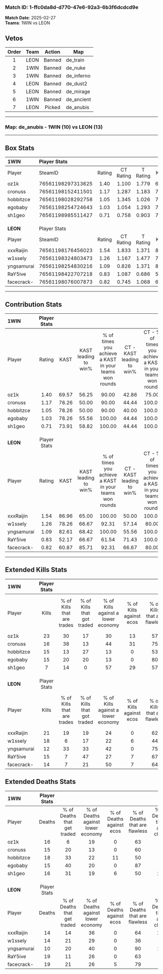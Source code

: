### Match ID: 1-ffc0da8d-d770-47e6-92a3-6b3f6dcdcd9e  
**Match Date**: 2025-02-27  
**Teams**: 1WIN vs LEON  

## Vetos  

| Order | Team | Action | Map |
| :---: | :--: | :----: | --- |
| 1 | LEON | Banned | de_train |
| 2 | 1WIN | Banned | de_nuke |
| 3 | 1WIN | Banned | de_inferno |
| 4 | LEON | Banned | de_dust2 |
| 5 | LEON | Banned | de_mirage |
| 6 | 1WIN | Banned | de_ancient |
| 7 | LEON | Picked | de_anubis |

---  

### **Map**: de_anubis - 1WIN (10) vs LEON (13)  
---  

## Box Stats  

| **1WIN**   | Player Stats      |        |           |          |       |       |       |         |        |      |     |
| :- | :- | :-: | :-: | :-: | :-: | :-: | :-: | :-: | :-: | :-: | :-: |
| Player     | SteamID           | Rating | CT Rating | T Rating | KAST  |  ADR  | Kills | Assists | Deaths | K/D  | HS% |
| oz1k       | 76561198297313625 |  1.40  |   1.100   |  1.779   | 69.57 | 100.1 |  23   |    4    |   16   | 1.44 | 78  |
| cronuss    | 76561198152411501 |  1.17  |   1.287   |  1.183   | 78.26 | 78.0  |  16   |    7    |   15   | 1.07 | 56  |
| hobbitzce  | 76561198028292758 |  1.05  |   1.345   |  1.026   | 78.26 | 77.5  |  15   |    6    |   18   | 0.83 | 40  |
| egobaby    | 76561198254724643 |  1.03  |   1.054   |  1.293   | 78.26 | 55.0  |  15   |    1    |   15   | 1.00 | 13  |
| sh1geo     | 76561198985511427 |  0.71  |   0.758   |  0.903   | 73.91 | 58.3  |   7   |    7    |   16   | 0.44 | 57  |
|            |                   |        |           |          |       |       |       |         |        |      |     |
|            |                   |        |           |          |       |       |       |         |        |      |     |
|            |                   |        |           |          |       |       |       |         |        |      |     |
| **LEON**   | Player Stats      |        |           |          |       |       |       |         |        |      |     |
| Player     | SteamID           | Rating | CT Rating | T Rating | KAST  |  ADR  | Kills | Assists | Deaths | K/D  | HS% |
| xxxRaijin  | 76561198176456023 |  1.54  |   1.833   |  1.371   | 86.96 | 107.7 |  21   |    9    |   14   | 1.50 | 52  |
| w1ssely    | 76561198324803473 |  1.26  |   1.167   |  1.477   | 78.26 | 77.7  |  18   |    6    |   14   | 1.29 | 77  |
| yngsamurai | 76561198254830216 |  1.09  |   0.826   |  1.371   | 82.61 | 56.9  |  12   |    5    |   10   | 1.20 | 25  |
| RaY5ive    | 76561198422707218 |  0.83  |   1.087   |  0.686   | 52.17 | 80.2  |  15   |    2    |   19   | 0.79 | 60  |
| facecrack- | 76561198076007873 |  0.82  |   0.745   |  1.068   | 60.87 | 66.2  |  14   |    4    |   19   | 0.74 | 35  |
---  

## Contribution Stats  

| **1WIN**   | Player Stats |       |                      |                                                        |                           |                                                             |                          |                                                            |
| :- | :-: | :-: | :-: | :-: | :-: | :-: | :-: | :-: |
| Player     |    Rating    | KAST  | KAST leading to win% | % of times you achieve a KAST in your teams won rounds | CT - KAST leading to win% | CT - % of times you achieve a KAST in your teams won rounds | T - KAST leading to win% | T - % of times you achieve a KAST in your teams won rounds |
| oz1k       |     1.40     | 69.57 |        56.25         |                         90.00                          |           42.86           |                            75.00                            |          66.67           |                           100.00                           |
| cronuss    |     1.17     | 78.26 |        50.00         |                         90.00                          |           44.44           |                           100.00                            |          55.56           |                           83.33                            |
| hobbitzce  |     1.05     | 78.26 |        50.00         |                         90.00                          |           40.00           |                           100.00                            |          62.50           |                           83.33                            |
| egobaby    |     1.03     | 78.26 |        55.56         |                         100.00                         |           44.44           |                           100.00                            |          66.67           |                           100.00                           |
| sh1geo     |     0.71     | 73.91 |        58.82         |                         100.00                         |           44.44           |                           100.00                            |          75.00           |                           100.00                           |
|            |              |       |                      |                                                        |                           |                                                             |                          |                                                            |
|            |              |       |                      |                                                        |                           |                                                             |                          |                                                            |
|            |              |       |                      |                                                        |                           |                                                             |                          |                                                            |
| **LEON**   | Player Stats |       |                      |                                                        |                           |                                                             |                          |                                                            |
| Player     |    Rating    | KAST  | KAST leading to win% | % of times you achieve a KAST in your teams won rounds | CT - KAST leading to win% | CT - % of times you achieve a KAST in your teams won rounds | T - KAST leading to win% | T - % of times you achieve a KAST in your teams won rounds |
| xxxRaijin  |     1.54     | 86.96 |        65.00         |                         100.00                         |           50.00           |                           100.00                            |          80.00           |                           100.00                           |
| w1ssely    |     1.26     | 78.26 |        66.67         |                         92.31                          |           57.14           |                            80.00                            |          72.73           |                           100.00                           |
| yngsamurai |     1.09     | 82.61 |        68.42         |                         100.00                         |           55.56           |                           100.00                            |          80.00           |                           100.00                           |
| RaY5ive    |     0.83     | 52.17 |        66.67         |                         61.54                          |           71.43           |                           100.00                            |          60.00           |                           37.50                            |
| facecrack- |     0.82     | 60.87 |        85.71         |                         92.31                          |           66.67           |                            80.00                            |          100.00          |                           100.00                           |
---  

## Extended Kills Stats  

| **1WIN**   | Player Stats |                            |                            |                                    |                         |                              |                                 |                                       |                    |           |
| :- | :-: | :-: | :-: | :-: | :-: | :-: | :-: | :-: | :-: | :-: |
| Player     |    Kills     | % of Kills that are trades | % of Kills that got traded | % of Kills against a lower economy | % of Kills against ecos | % of Kills that are flawless | % of Kills that are close duels | % of Kills that are assisted by flash | Pistol Round Kills | AWP Kills |
| oz1k       |      23      |             30             |             17             |                 30                 |           13            |              57              |               17                |                   0                   |         0          |     1     |
| cronuss    |      16      |             38             |             13             |                 44                 |           31            |              75              |                0                |                   0                   |         0          |     0     |
| hobbitzce  |      15      |             13             |             27             |                 13                 |            0            |              53              |                7                |                   0                   |         0          |     4     |
| egobaby    |      15      |             20             |             20             |                 13                 |            0            |              80              |                7                |                   0                   |         11         |     1     |
| sh1geo     |      7       |             14             |             0              |                 57                 |           29            |              57              |               14                |                  14                   |         0          |     0     |
|            |              |                            |                            |                                    |                         |                              |                                 |                                       |                    |           |
|            |              |                            |                            |                                    |                         |                              |                                 |                                       |                    |           |
|            |              |                            |                            |                                    |                         |                              |                                 |                                       |                    |           |
| **LEON**   | Player Stats |                            |                            |                                    |                         |                              |                                 |                                       |                    |           |
| Player     |    Kills     | % of Kills that are trades | % of Kills that got traded | % of Kills against a lower economy | % of Kills against ecos | % of Kills that are flawless | % of Kills that are close duels | % of Kills that are assisted by flash | Pistol Round Kills | AWP Kills |
| xxxRaijin  |      21      |             19             |             19             |                 24                 |            0            |              62              |                5                |                   5                   |         0          |     2     |
| w1ssely    |      18      |             6              |             17             |                 22                 |            6            |              44              |                6                |                   6                   |         0          |     3     |
| yngsamurai |      12      |             33             |             33             |                 42                 |            0            |              75              |                0                |                   0                   |         8          |     1     |
| RaY5ive    |      15      |             7              |             47             |                 27                 |            7            |              67              |                7                |                   0                   |         0          |     3     |
| facecrack- |      14      |             7              |             21             |                 50                 |            7            |              64              |               21                |                   7                   |         0          |     0     |
## Extended Deaths Stats  

| **1WIN**   | Player Stats |                             |                                   |                          |                               |                            |                           |               |
| :- | :-: | :-: | :-: | :-: | :-: | :-: | :-: | :-: |
| Player     |    Deaths    | % of Deaths that get traded | % of Deaths against lower economy | % of Deaths against ecos | % of Deaths that are flawless | % of Deaths that are close | % of Deaths while blinded | Deaths to AWP |
| oz1k       |      16      |              6              |                19                 |            0             |              63               |             0              |            13             |       2       |
| cronuss    |      15      |             20              |                13                 |            0             |              60               |             7              |             0             |       1       |
| hobbitzce  |      18      |             33              |                22                 |            11            |              50               |             6              |             6             |       3       |
| egobaby    |      15      |             40              |                20                 |            0             |              87               |             0              |             0             |       0       |
| sh1geo     |      16      |             31              |                19                 |            6             |              50               |             25             |             0             |       2       |
|            |              |                             |                                   |                          |                               |                            |                           |               |
|            |              |                             |                                   |                          |                               |                            |                           |               |
|            |              |                             |                                   |                          |                               |                            |                           |               |
| **LEON**   | Player Stats |                             |                                   |                          |                               |                            |                           |               |
| Player     |    Deaths    | % of Deaths that get traded | % of Deaths against lower economy | % of Deaths against ecos | % of Deaths that are flawless | % of Deaths that are close | % of Deaths while blinded | Deaths to AWP |
| xxxRaijin  |      14      |             14              |                36                 |            0             |              64               |             21             |             0             |       1       |
| w1ssely    |      14      |             21              |                29                 |            0             |              36               |             7              |             0             |       1       |
| yngsamurai |      10      |             20              |                40                 |            0             |              90               |             10             |             0             |       2       |
| RaY5ive    |      19      |             11              |                26                 |            0             |              63               |             5              |             0             |       3       |
| facecrack- |      19      |             21              |                26                 |            5             |              79               |             5              |             5             |       4       |
